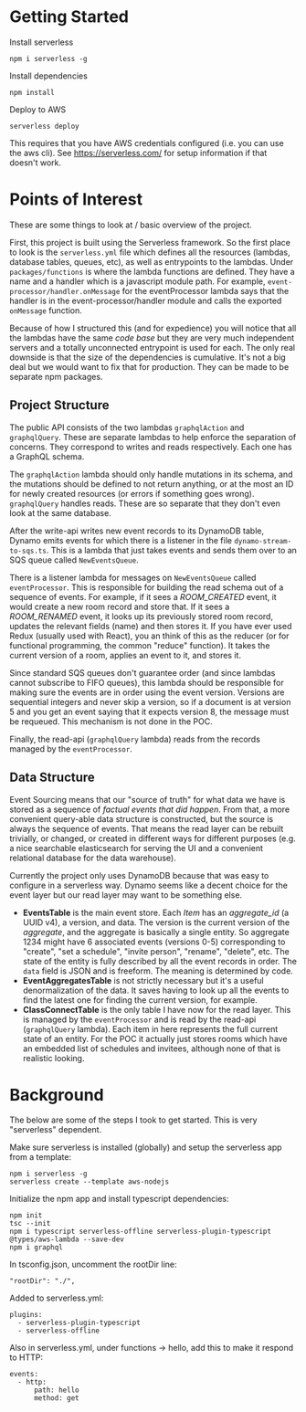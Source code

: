 
Getting Started
===============
Install serverless

    npm i serverless -g

Install dependencies

    npm install

Deploy to AWS

    serverless deploy

This requires that you have AWS credentials configured (i.e. you can use the aws cli). See https://serverless.com/ for setup information if that doesn't work.

Points of Interest
==================
These are some things to look at / basic overview of the project.

First, this project is built using the Serverless framework. So the first place
to look is the `serverless.yml` file which defines all the resources (lambdas,
database tables, queues, etc), as well as entrypoints to the lambdas. Under
`packages/functions` is where the lambda functions are defined. They have a name
and a handler which is a javascript module path. For example,
`event-processor/handler.onMessage` for the eventProcessor lambda says that the
handler is in the event-processor/handler module and calls the exported `onMessage`
function.

Because of how I structured this (and for expedience) you will notice that all
the lambdas have the same *code base* but they are very much independent servers
and a totally unconnected entrypoint is used for each. The only real downside
is that the size of the dependencies is cumulative. It's not a big deal but we
would want to fix that for production. They can be made to be separate npm
packages.

Project Structure
-----------------
The public API consists of the two lambdas `graphqlAction` and `graphqlQuery`.
These are separate lambdas to help enforce the separation of concerns. They
correspond to writes and reads respectively. Each one has a GraphQL schema.

The `graphqlAction` lambda should only handle mutations in its schema, and the
mutations should be defined to not return anything, or at the most an ID for
newly created resources (or errors if something goes wrong). `graphqlQuery`
handles reads. These are so separate that they don't even look at the same
database.

After the write-api writes new event records to its DynamoDB table, Dynamo emits
events for which there is a listener in the file `dynamo-stream-to-sqs.ts`. This
is a lambda that just takes events and sends them over to an SQS queue
called `NewEventsQueue`.

There is a listener lambda for messages on `NewEventsQueue` called `eventProcessor`.
This is responsible for building the read schema out of a sequence of events.
For example, if it sees a *ROOM_CREATED* event, it would create a new room record
and store that. If it sees a *ROOM_RENAMED* event, it looks up its previously
stored room record, updates the relevant fields (name) and then stores it.
If you have ever used Redux (usually used with React), you an think of this as
the reducer (or for functional programming, the common "reduce" function). It
takes the current version of a room, applies an event to it, and stores it.

Since standard SQS queues don't guarantee order (and since lambdas cannot
subscribe to FIFO queues), this lambda should be responsible for making sure
the events are in order using the event version. Versions are sequential integers
and never skip a version, so if a document is at version 5 and you get an event
saying that it expects version 8, the message must be requeued. This mechanism
is not done in the POC.

Finally, the read-api (`graphqlQuery` lambda) reads from the records managed by
the `eventProcessor`.

Data Structure
--------------
Event Sourcing means that our "source of truth" for what data we have is stored
as a sequence of *factual events that did happen*. From that, a more convenient
query-able data structure is constructed, but the source is always the sequence
of events. That means the read layer can be rebuilt trivially, or changed, or
created in different ways for different purposes (e.g. a nice searchable
elasticsearch for serving the UI and a convenient relational database for the
data warehouse).

Currently the project only uses DynamoDB because that was easy to configure in
a serverless way. Dynamo seems like a decent choice for the event layer but
our read layer may want to be something else.

* **EventsTable** is the main event store. Each *Item* has an *aggregate_id* (a UUID v4), a
  version, and data. The version is the current version of the *aggregate*, and the
  aggregate is basically a single entity. So aggregate 1234 might have 6 associated
  events (versions 0-5) corresponding to "create", "set a schedule", "invite person", "rename",
  "delete", etc. The state of the entity is fully described by all the event records
  in order. The `data` field is JSON and is freeform. The meaning is determined by code.
* **EventAggregatesTable** is not strictly necessary but it's a useful
  denormalization of the data. It saves having to look up all the events to find
  the latest one for finding the current version, for example.
* **ClassConnectTable** is the only table I have now for the read layer. This is
  managed by the `eventProcessor` and is read by the read-api (`graphqlQuery` lambda).
  Each item in here represents the full current state of an entity. For the POC
  it actually  just stores rooms which have an embedded list of schedules and
  invitees, although none of that is realistic looking.


Background
==========
The below are some of the steps I took to get started. This is very "serverless"
dependent.

Make sure serverless is installed (globally) and setup the serverless app from a template:

    npm i serverless -g
    serverless create --template aws-nodejs

Initialize the npm app and install typescript dependencies:

    npm init
    tsc --init
    npm i typescript serverless-offline serverless-plugin-typescript @types/aws-lambda --save-dev
    npm i graphql

In tsconfig.json, uncomment the rootDir line:

    "rootDir": "./",

Added to serverless.yml:

    plugins:
      - serverless-plugin-typescript
      - serverless-offline

Also in serverless.yml, under functions -> hello, add this to make it respond to HTTP:

    events:
      - http:
          path: hello
          method: get
